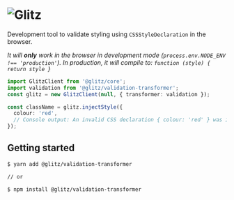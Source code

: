 # ![Glitz](https://github.com/frenic/glitz/raw/master/glitz.svg?sanitize=true)

Development tool to validate styling using `CSSStyleDeclaration` in the browser.

_It will **only** work in the browser in development mode (`process.env.NODE_ENV !== 'production'`). In production, it will compile to: `function (style) { return style }`_

```ts
import GlitzClient from '@glitz/core';
import validation from '@glitz/validation-transformer';
const glitz = new GlitzClient(null, { transformer: validation });

const className = glitz.injectStyle({
  colour: 'red',
  // Console output: An invalid CSS declaration { colour: 'red' } was ignored by the browser
});
```

## Getting started

```bash
$ yarn add @glitz/validation-transformer

// or

$ npm install @glitz/validation-transformer
```
